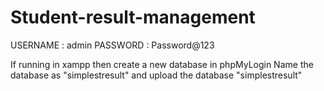 # Student-result-management

USERNAME : admin
PASSWORD : Password@123

If running in xampp then create a new database in phpMyLogin
Name the database as "simplestresult" and upload the database "simplestresult"
